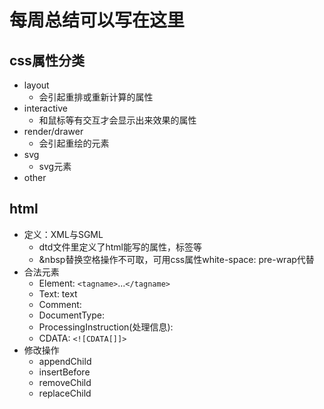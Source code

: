 # 每周总结可以写在这里

## css属性分类

- layout
  - 会引起重排或重新计算的属性
- interactive
  - 和鼠标等有交互才会显示出来效果的属性
- render/drawer
  - 会引起重绘的元素
- svg
  - svg元素
- other
  
## html

- 定义：XML与SGML
  - dtd文件里定义了html能写的属性，标签等
  - &nbsp替换空格操作不可取，可用css属性white-space: pre-wrap代替
- 合法元素
  - Element: ```<tagname>```...```</tagname>```
  - Text: text
  - Comment: <!--comment--->
  - DocumentType: <!Document html>
  - ProcessingInstruction(处理信息): <?a1?>
  - CDATA: ```<![CDATA[]]>```
- 修改操作
  - appendChild
  - insertBefore
  - removeChild
  - replaceChild